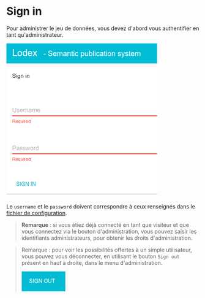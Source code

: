 # Sign in

Pour administrer le jeu de données, vous devez d'abord vous authentifier en tant qu'administrateur.

![](/assets/AdministrationLogin.png)

Le `username` et le `password` doivent correspondre à ceux renseignés dans le [fichier de configuration](/Configuration/Authentification/README.md).

> **Remarque** : si vous étiez déjà connecté en tant que visiteur et que vous connectez via le bouton d'administration, vous pouvez saisir les identifiants administrateurs, pour obtenir les droits d'administration.

> Remarque : pour voir les possibilités offertes à un simple utilisateur, vous pouvez vous déconnecter, en utilisant le bouton `Sign out` présent en haut à droite, dans le menu d'administration.
>
> ![](/assets/AdministrationLoginSignOut.png)




